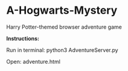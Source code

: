 # A-Hogwarts-Mystery
Harry Potter-themed browser adventure game

**Instructions:**

Run in terminal: python3 AdventureServer.py

Open: adventure.html
